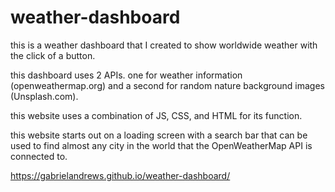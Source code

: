 # weather-dashboard
this is a weather dashboard that I created to show worldwide weather with the click of a button. 

this dashboard uses 2 APIs. one for weather information (openweathermap.org) and a second for random nature background images (Unsplash.com). 

this website uses a combination of JS, CSS, and HTML for its function. 

this website starts out on a loading screen with a search bar that can be used to find almost any city in the world that the OpenWeatherMap API is connected to. 

https://gabrielandrews.github.io/weather-dashboard/
